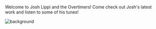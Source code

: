 Welcome to Josh Lippi and the Overtimers! Come check out Josh's latest work and listen to some of his tunes!

![background](https://user-images.githubusercontent.com/34074885/56474672-bbe47f00-6431-11e9-8b42-39b6542165b5.jpg)
